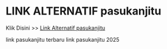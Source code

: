 # LINK ALTERNATIF pasukanjitu

Klik Disini >> <a href="https://linksto.pages.dev/">Link Alternatif pasukanjitu </a>

link pasukanjitu terbaru
link pasukanjitu 2025
